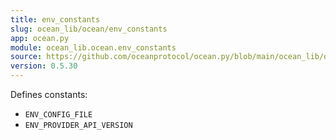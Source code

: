 ```yaml
---
title: env_constants
slug: ocean_lib/ocean/env_constants
app: ocean.py
module: ocean_lib.ocean.env_constants
source: https://github.com/oceanprotocol/ocean.py/blob/main/ocean_lib/ocean/env_constants.py
version: 0.5.30
---
```

Defines constants:
- `ENV_CONFIG_FILE`
- `ENV_PROVIDER_API_VERSION`

